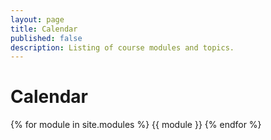 ```yaml
---
layout: page
title: Calendar
published: false
description: Listing of course modules and topics.
---
```


# Calendar

{% for module in site.modules %}
{{ module }}
{% endfor %}
